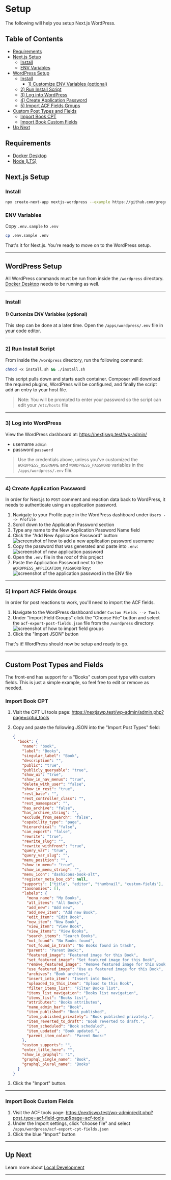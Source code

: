 # Setup <!-- omit in toc -->

The following will help you setup Next.js WordPress.

## Table of Contents <!-- omit in toc -->

- [Requirements](#requirements)
- [Next.js Setup](#nextjs-setup)
  - [Install](#install)
  - [ENV Variables](#env-variables)
- [WordPress Setup](#wordpress-setup)
  - [Install](#install-1)
    - [1) Customize ENV Variables (optional)](#1-customize-env-variables-optional)
  - [2) Run Install Script](#2-run-install-script)
  - [3) Log into WordPress](#3-log-into-wordpress)
  - [4) Create Application Password](#4-create-application-password)
  - [5) Import ACF Fields Groups](#5-import-acf-fields-groups)
- [Custom Post Types and Fields](#custom-post-types-and-fields)
  - [Import Book CPT](#import-book-cpt)
  - [Import Book Custom Fields](#import-book-custom-fields)
- [Up Next](#up-next)

## Requirements

- [Docker Desktop](https://www.docker.com/products/docker-desktop)
- [Node (LTS)](https://nodejs.org/en/)

## Next.js Setup

### Install

```bash
npx create-next-app nextjs-wordpress --example https://github.com/gregrickaby/nextjs-wordpress
```

### ENV Variables

Copy `.env.sample` to `.env`

```bash
cp .env.sample .env
```

That's it for Next.js. You're ready to move on to the WordPress setup.

---

## WordPress Setup

All WordPress commands must be run from inside the `/wordpress` directory. [Docker Desktop](https://www.docker.com/products/docker-desktop) needs to be running as well.

---

### Install

#### 1) Customize ENV Variables (optional)

This step can be done at a later time. Open the `/apps/wordpress/.env` file in your code editor.

---

### 2) Run Install Script

From inside the `/wordpress` directory, run the following command:

```bash
chmod +x install.sh && ./install.sh
```

This script pulls down and starts each container. Composer will download the required plugins, WordPress will be configured, and finally the script add an entry to your host file.

> Note: You will be prompted to enter your password so the script can edit your `/etc/hosts` file

---

### 3) Log into WordPress

View the WordPress dashboard at: <https://nextjswp.test/wp-admin/>

- username `admin`
- password `password`

> Use the credentials above, unless you've customized the `WORDPRESS_USERNAME` and `WORDPRESS_PASSWORD` variables in the `/apps/wordpress/.env` file.

---

### 4) Create Application Password

In order for Next.js to `POST` comment and reaction data back to WordPress, it needs to authenticate using an application password.

1. Navigate to your Profile page in the WordPress dashboard under `Users --> Profile`
2. Scroll down to the Application Password section
3. Type any name to the New Application Password Name field
4. Click the "Add New Application Password" button: ![screenshot of how to add a new application password username](https://uc8255a7ddb611894d0838f0d061.previews.dropboxusercontent.com/p/thumb/ABqIUrsHCxhE68mHWLMaszmvi29KA6DS07HIVNXHcDqAYtqJBueODBCNoY8cnVkxwHP3ngJTuHSZtj3ONVGHt9eSc8TEjlsFY7BVylQHvgMkXoJInUJIFZHVTTOXz8grtX9LOdW0ZsIkB54b9HvwPvWKdNe-7be7M6uUkP0gOz6Nw_82FoSn0EEzOuHr14n1a9eCzBCLLR1-C8Dde1FPGzB-5WOzjs8uJyCM4VlbKCj4QLOySNrLHzKZ7L_6EHp_RSyivH4ggLIQeQNPzHZkHJsyGnyQQN-nCamMJWrLWUpPXr8_Xzq5NCcRuqonD6TnEOFjfzaH6FNYxFMBNw7vskg0_is7H-FfPquIYJjzYAo1e54qbF38QR6vYNG7ZHPYlTa3cMV0qLJZpzKLN9ARfeuK/p.png)
5. Copy the password that was generated and paste into `.env`: ![screenshot of new application password](https://uc815edbebefa34f9dc4d1e9a9a0.previews.dropboxusercontent.com/p/thumb/ABq6wlKtHrWXNel-aoGj-W4cFjM4E-U86-0R9N2XdEPyiAJALsMqNkT7IS5CA5NQXlsEc9quLI_Sc5b5v1X6r-72wkOP9kb9ylSelZnv98WCe5ulbAEcYHpa_SUcDk6-UiqTB4b9qC5VwPQDMD4dFqt449GUW2o7tPfRp4oxXWsg85-2Lq-BtTqlXTJLH8rKvGGbkz9M2QCBf6FQ_h_AJWc19n98BJs_lt65F9_AGBZ_sXH8iJiNdbpoTNilzCeSSPOfMJX2ucfuHYJDFYARIJdCQq80pXUSFPMi6O82H3m4mfApxCjJuD_X-4ckYOjyC-gdNjgByimVkVrAkMHHTsOoQmrbjPDmM6iLteVhVdx2srFH2f4Ia1BSPZdv8IfKdKIsucM79LHyBligkVGrIHjm/p.png)
6. Open the `.env` file in the _root_ of this project
7. Paste the Application Password next to the `WORDPRESS_APPLICATION_PASSWORD` key: ![screenshot of the application password in the ENV file](https://uc14bb8530922af390ada64ecdcc.previews.dropboxusercontent.com/p/thumb/ABpxonLEsSWJkhS__ckgACbenTpfHi9rim1FLJsUaSl5l4xmwVr7Q7yAArc7mUF9a0lYc5HrzRph8ecx-aE14XgrwKUyTnrcM5JRUHWzfZxpsV8WvMiJRvRqj1f_wsTVJKqq8dmO-IXRyzU7YVVjOTzSNzyebAM30dJ3_5Eh65lSKLbSUPbJRwRoM_PD8Porh3bzV-pvSbScxn3yr-dHeSh3QSUJiv4cLLj-JpfjTyqh9rDOjyMi1-AYx_SyEy1TT7I3HJdnH_nUXF7gUpD3pgCtMZ1PR9ROUcE-_miG6wBf0dcFghthLr-0EWXnJpPSy4WYC30Cs643m0fBtPULq0TzlXHU70_lY22lvPU8g-_tM_k2F1xIL1kpMqMgCPznk2DM-Lviyvggs3NDwTmXUeR0/p.png)

---

### 5) Import ACF Fields Groups

In order for post reactions to work, you'll need to import the ACF fields.

1. Navigate to the WordPress dashboard under `Custom Fields --> Tools`
2. Under "Import Field Groups" click the "Choose File" button and select the `acf-export-post-fields.json` file from the `/wordpress` directory: ![screenshot of how to import field groups](https://uc35545d55f151f85536ef38cacc.previews.dropboxusercontent.com/p/thumb/ABrS9oMwMtYF2N9eErOY3UOgjGVDpsy5rGY--tY2ruJiTmq7QKQidZFZpJq-veTQAWjS6ZZ0nqlnacyramnFArnjFQvabhMxHg0sogwQAS4kp0HVTa7pCoIPvPUFRLj8DkFsMw-Ob3soP9jo4LjkGUD_KcD8PZYYOisW3kTKNk1ztIUI1xknAsMNUP8uVzo-AYKOBxBeO-N0KqSooqAw1XONMjHdnVZ845Q4x5c6teWa-j7B9uqA-ew1zEd0oL4mUQyYeIKIoXGLykMFMhbOs9quO2nuBNVFxCXIjrfSlfshxavCTyo72bo2nNLDTjvl00YflgdH2ijc3DPBB5Ruve8Lnj6prG1599JjqAIj2_kU2uNKaUjMoWIyGUsSjCBW6iw74j4DLfxZuPR3w6RiWbFg/p.png)
3. Click the "Import JSON" button

That's it! WordPress should now be setup and ready to go.

---

## Custom Post Types and Fields

The front-end has support for a "Books" custom post type with custom fields. This is just a simple example, so feel free to edit or remove as needed.

### Import Book CPT

1. Visit the CPT UI tools page: <https://nextjswp.test/wp-admin/admin.php?page=cptui_tools>
2. Copy and paste the following JSON into the "Import Post Types" field:

   ```json
   {
     "book": {
       "name": "book",
       "label": "Books",
       "singular_label": "Book",
       "description": "",
       "public": "true",
       "publicly_queryable": "true",
       "show_ui": "true",
       "show_in_nav_menus": "true",
       "delete_with_user": "false",
       "show_in_rest": "true",
       "rest_base": "",
       "rest_controller_class": "",
       "rest_namespace": "",
       "has_archive": "false",
       "has_archive_string": "",
       "exclude_from_search": "false",
       "capability_type": "page",
       "hierarchical": "false",
       "can_export": "false",
       "rewrite": "true",
       "rewrite_slug": "",
       "rewrite_withfront": "true",
       "query_var": "true",
       "query_var_slug": "",
       "menu_position": "",
       "show_in_menu": "true",
       "show_in_menu_string": "",
       "menu_icon": "dashicons-book-alt",
       "register_meta_box_cb": null,
       "supports": ["title", "editor", "thumbnail", "custom-fields"],
       "taxonomies": [],
       "labels": {
         "menu_name": "My Books",
         "all_items": "All Books",
         "add_new": "Add new",
         "add_new_item": "Add new Book",
         "edit_item": "Edit Book",
         "new_item": "New Book",
         "view_item": "View Book",
         "view_items": "View Books",
         "search_items": "Search Books",
         "not_found": "No Books found",
         "not_found_in_trash": "No Books found in trash",
         "parent": "Parent Book:",
         "featured_image": "Featured image for this Book",
         "set_featured_image": "Set featured image for this Book",
         "remove_featured_image": "Remove featured image for this Book",
         "use_featured_image": "Use as featured image for this Book",
         "archives": "Book archives",
         "insert_into_item": "Insert into Book",
         "uploaded_to_this_item": "Upload to this Book",
         "filter_items_list": "Filter Books list",
         "items_list_navigation": "Books list navigation",
         "items_list": "Books list",
         "attributes": "Books attributes",
         "name_admin_bar": "Book",
         "item_published": "Book published",
         "item_published_privately": "Book published privately.",
         "item_reverted_to_draft": "Book reverted to draft.",
         "item_scheduled": "Book scheduled",
         "item_updated": "Book updated.",
         "parent_item_colon": "Parent Book:"
       },
       "custom_supports": "",
       "enter_title_here": "",
       "show_in_graphql": "1",
       "graphql_single_name": "Book",
       "graphql_plural_name": "Books"
     }
   }
   ```

3. Click the "Import" button.

---

### Import Book Custom Fields

1. Visit the ACF tools page: <https://nextjswp.test/wp-admin/edit.php?post_type=acf-field-group&page=acf-tools>
2. Under the Import settings, click "choose file" and select `/apps/wordpress/acf-export-cpt-fields.json`
3. Click the blue "Import" button

---

## Up Next

Learn more about [Local Development](development.md)

---
